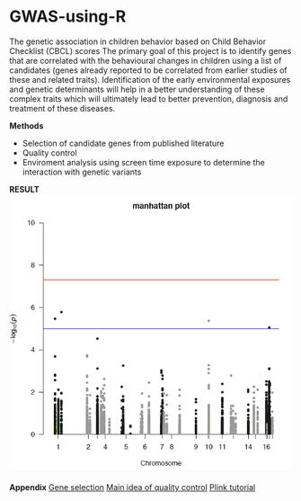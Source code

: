 # GWAS-using-R
The genetic association in children behavior based on Child Behavior Checklist (CBCL) scores
The primary goal of this project is to identify genes that are correlated with the behavioural changes in children using a list of candidates (genes already reported to be correlated from earlier studies of these and related traits). Identification of the early environmental exposures and genetic determinants will help in a better understanding of these complex traits which will ultimately lead to better prevention, diagnosis and treatment of these diseases. 

**Methods**
- Selection of candidate genes from published literature
- Quality control
- Enviroment analysis using screen time exposure to determine the interaction with genetic variants

**RESULT**
![result](/gwas.png)

**Appendix**
[Gene selection](/dataset/update_candidate_genes.xlsx)
[Main idea of quality control](/references/slides.pdf)
[Plink tutorial](/references/PLINK.pdf)
